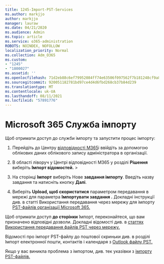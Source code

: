 ```yaml
---
title: 1245-Import-PST-Services
ms.author: markjjo
author: markjjo
manager: lauraw
ms.date: 04/21/2020
ms.audience: Admin
ms.topic: article
ms.service: o365-administration
ROBOTS: NOINDEX, NOFOLLOW
localization_priority: Normal
ms.collection: Adm_O365
ms.custom:
- "1245"
- "1800027"
ms.assetid: ''
ms.openlocfilehash: 71d2eb88c6ef79952084ff74e63506f097562f7b181248cf9a83ddc56dbffb2a
ms.sourcegitcommit: 920051182781bd97ce4d4d6fbd268cb37b84d239
ms.translationtype: MT
ms.contentlocale: uk-UA
ms.lasthandoff: 08/11/2021
ms.locfileid: "57891776"
---
```

# <a name="microsoft-365-import-service"></a>Microsoft 365 Служба імпорту

Щоб отримати доступ до служби імпорту та запустити процес імпорту:

1. Перейдіть до Центру [відповідності M365](https://compliance.microsoft.com/)і ввійдіть за допомогою облікових даних облікового запису адміністратора в організації.

1. В області ліворуч у Центрі відповідності M365 у розділі **Рішення** виберіть **Імпорт відомостей.**  >  

1. На сторінці **Імпорт** виберіть Нове **завдання імпорту**. Введіть назву завдання та натисніть кнопку **Далі**.

1. Виберіть **Upload, щоб скористатися** параметром передавання в мережі для параметра **Імпортувати завдання .** Докладні інструкції див. в статті Використання передавання через мережу для імпорту [PST-файлів організації Microsoft 365.](https://docs.microsoft.com/compliance/use-network-upload-to-import-pst-files)

Щоб отримати доступ **до сторінки** Імпорт, переконайтеся, що вам призначено відповідні дозволи. Докладні відомості див. в [статтях Використання передавання файлів PST через мережу.](https://docs.microsoft.com/microsoft-365/compliance/importing-pst-files-to-office-365#using-network-upload-to-import-pst-files)

Відомості про імпорт PST-файлу до поштової скриньки див. в розділі Імпорт електронної пошти, контактів і календаря з [Outlook файлу PST.](https://support.office.com/article/import-email-contacts-and-calendar-from-an-outlook-pst-file-431a8e9a-f99f-4d5f-ae48-ded54b3440ac)

Якщо у вас виникла проблема з імпортом, див. тек указівки з [імпорту PST-файлів.](https://docs.microsoft.com/office365/troubleshoot/pst-import-service/issues-with-pst-import-job)


